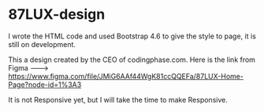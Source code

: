 # 87LUX-design

I wrote the HTML code and used Bootstrap 4.6 to give the style to page, it is still on development.

This a design created by the CEO of codingphase.com.
Here is the link from Figma ---> https://www.figma.com/file/JMiG6AAf44WgK81ccQQEFa/87LUX-Home-Page?node-id=1%3A3

It is not Responsive yet, but I will take the time to make Responsive.

